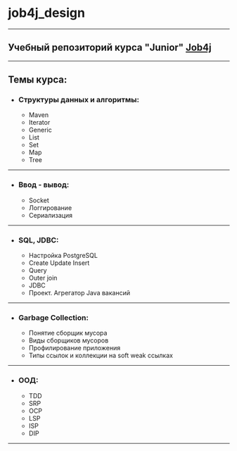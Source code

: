 # job4j_design
___
## Учебный репозиторий курса "Junior" **[Job4j](https://job4j.ru/)**
___
## Темы курса:
- ### Структуры данных и алгоритмы:
    - Maven
    - Iterator
    - Generic
    - List
    - Set
    - Map
    - Tree
___
- ### Ввод - вывод:
    - Socket
    - Логгирование
    - Сериализация
___
- ### SQL, JDBC:
    - Настройка PostgreSQL
    - Create Update Insert
    - Query
    - Outer join
    - JDBC
    - Проект. Агрегатор Java вакансий
___
- ### Garbage Collection:
    - Понятие сборщик мусора
    - Виды сборщиков мусоров
    - Профилирование приложения
    - Типы ссылок и коллекции на soft weak ссылках
___
- ### ООД:
    - TDD
    - SRP
    - OCP
    - LSP
    - ISP
    - DIP
___
